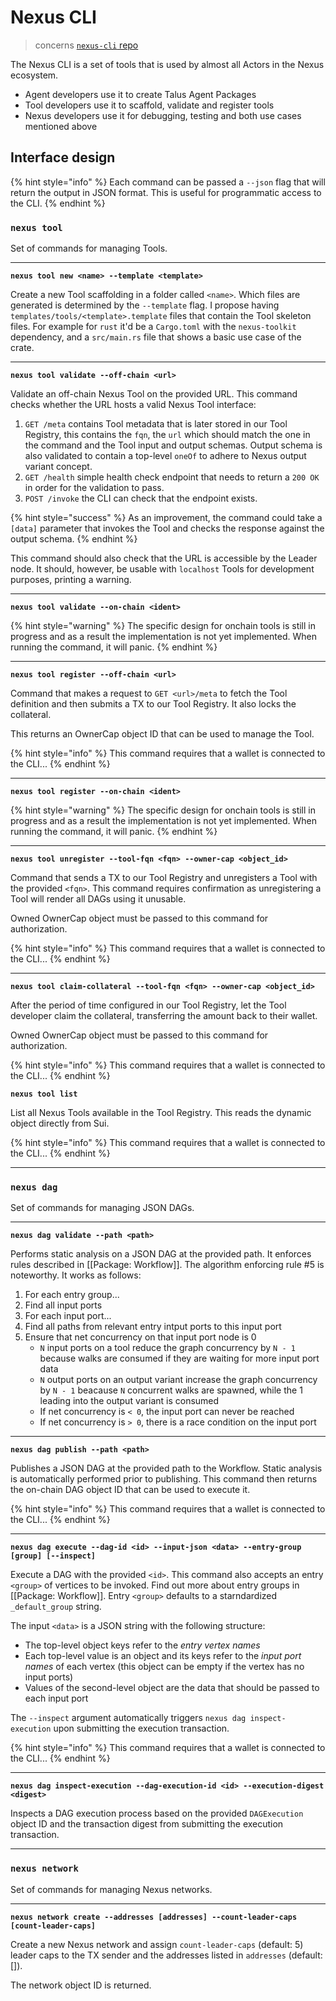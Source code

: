 # Nexus CLI

> concerns [`nexus-cli` repo][nexus-cli-repo]

The Nexus CLI is a set of tools that is used by almost all Actors in the Nexus ecosystem.

- Agent developers use it to create Talus Agent Packages
- Tool developers use it to scaffold, validate and register tools
- Nexus developers use it for debugging, testing and both use cases mentioned above

## Interface design

{% hint style="info" %}
Each command can be passed a `--json` flag that will return the output in JSON format. This is useful for programmatic access to the CLI.
{% endhint %}

### `nexus tool`

Set of commands for managing Tools.

---

**`nexus tool new <name> --template <template>`**

Create a new Tool scaffolding in a folder called `<name>`. Which files are generated is determined by the `--template` flag. I propose having `templates/tools/<template>.template` files that contain the Tool skeleton files. For example for `rust` it'd be a `Cargo.toml` with the `nexus-toolkit` dependency, and a `src/main.rs` file that shows a basic use case of the crate.

---

**`nexus tool validate --off-chain <url>`**

Validate an off-chain Nexus Tool on the provided URL. This command checks whether the URL hosts a valid Nexus Tool interface:

1. `GET /meta` contains Tool metadata that is later stored in our Tool Registry, this contains the `fqn`, the `url` which should match the one in the command and the Tool input and output schemas. Output schema is also validated to contain a top-level `oneOf` to adhere to Nexus output variant concept.
2. `GET /health` simple health check endpoint that needs to return a `200 OK` in order for the validation to pass.
3. `POST /invoke` the CLI can check that the endpoint exists.

{% hint style="success" %}
As an improvement, the command could take a `[data]` parameter that invokes the Tool and checks the response against the output schema.
{% endhint %}

This command should also check that the URL is accessible by the Leader node. It should, however, be usable with `localhost` Tools for development purposes, printing a warning.

---

**`nexus tool validate --on-chain <ident>`**

{% hint style="warning" %}
The specific design for onchain tools is still in progress and as a result the implementation is not yet implemented. When running the command, it will panic. 
{% endhint %}

---

**`nexus tool register --off-chain <url>`**

Command that makes a request to `GET <url>/meta` to fetch the Tool definition and then submits a TX to our Tool Registry. It also locks the collateral.

This returns an OwnerCap object ID that can be used to manage the Tool.

{% hint style="info" %}
This command requires that a wallet is connected to the CLI...
{% endhint %}

---

**`nexus tool register --on-chain <ident>`**

{% hint style="warning" %}
The specific design for onchain tools is still in progress and as a result the implementation is not yet implemented. When running the command, it will panic. 
{% endhint %}

---

**`nexus tool unregister --tool-fqn <fqn> --owner-cap <object_id>`**

Command that sends a TX to our Tool Registry and unregisters a Tool with the provided `<fqn>`. This command requires confirmation as unregistering a Tool will render all DAGs using it unusable.

Owned OwnerCap object must be passed to this command for authorization.

{% hint style="info" %}
This command requires that a wallet is connected to the CLI...
{% endhint %}

---

**`nexus tool claim-collateral --tool-fqn <fqn> --owner-cap <object_id>`**

After the period of time configured in our Tool Registry, let the Tool developer claim the collateral, transferring the amount back to their wallet.

Owned OwnerCap object must be passed to this command for authorization.

{% hint style="info" %}
This command requires that a wallet is connected to the CLI...
{% endhint %}

**`nexus tool list`**

List all Nexus Tools available in the Tool Registry. This reads the dynamic object directly from Sui.

{% hint style="info" %}
This command requires that a wallet is connected to the CLI...
{% endhint %}

---

### `nexus dag`

Set of commands for managing JSON DAGs.

---

**`nexus dag validate --path <path>`**

Performs static analysis on a JSON DAG at the provided path. It enforces rules described in [[Package: Workflow]]. The algorithm enforcing rule #5 is noteworthy. It works as follows:

1. For each entry group...
2. Find all input ports
3. For each input port...
4. Find all paths from relevant entry intput ports to this input port
5. Ensure that net concurrency on that input port node is 0
   - `N` input ports on a tool reduce the graph concurrency by `N - 1` because walks are consumed if they are waiting for more input port data
   - `N` output ports on an output variant increase the graph concurrency by `N - 1` beacause `N` concurrent walks are spawned, while the 1 leading into the output variant is consumed
   - If net concurrency is `< 0`, the input port can never be reached
   - If net concurrency is `> 0`, there is a race condition on the input port

---

**`nexus dag publish --path <path>`**

Publishes a JSON DAG at the provided path to the Workflow. Static analysis is automatically performed prior to publishing. This command then returns the on-chain DAG object ID that can be used to execute it.

{% hint style="info" %}
This command requires that a wallet is connected to the CLI...
{% endhint %}

---

**`nexus dag execute --dag-id <id> --input-json <data> --entry-group [group] [--inspect]`**

Execute a DAG with the provided `<id>`. This command also accepts an entry `<group>` of vertices to be invoked. Find out more about entry groups in [[Package: Workflow]]. Entry `<group>` defaults to a starndardized `_default_group` string.

The input `<data>` is a JSON string with the following structure:

- The top-level object keys refer to the _entry vertex names_
- Each top-level value is an object and its keys refer to the _input port names_ of each vertex (this object can be empty if the vertex has no input ports)
- Values of the second-level object are the data that should be passed to each input port

The `--inspect` argument automatically triggers `nexus dag inspect-execution` upon submitting the execution transaction.

{% hint style="info" %}
This command requires that a wallet is connected to the CLI...
{% endhint %}

---

**`nexus dag inspect-execution --dag-execution-id <id> --execution-digest <digest>`**

Inspects a DAG execution process based on the provided `DAGExecution` object ID and the transaction digest from submitting the execution transaction.

---

### `nexus network`

Set of commands for managing Nexus networks.

---

**`nexus network create --addresses [addresses] --count-leader-caps [count-leader-caps]`**

Create a new Nexus network and assign `count-leader-caps` (default: 5) leader caps to the TX sender and the addresses listed in `addresses` (default: []).

The network object ID is returned.

<!-- List of References -->

[nexus-cli-repo]: https://github.com/Talus-Network/nexus-sdk/tree/main/cli
